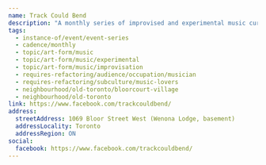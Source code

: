 ```yaml
---
name: Track Could Bend
description: "A monthly series of improvised and experimental music curated by Mechanical Forest Sound. Described as 'improvised music and weird rock offshoots,' the series features local and international experimental musicians performing at Wenona Lodge. Running since 2015, Track Could Bend showcases diverse approaches to improvisation, noise, and avant-garde music in an intimate basement venue setting."
tags:
  - instance-of/event/event-series
  - cadence/monthly
  - topic/art-form/music
  - topic/art-form/music/experimental
  - topic/art-form/music/improvisation
  - requires-refactoring/audience/occupation/musician
  - requires-refactoring/subculture/music-lovers
  - neighbourhood/old-toronto/bloorcourt-village
  - neighbourhood/old-toronto
link: https://www.facebook.com/trackcouldbend/
address:
  streetAddress: 1069 Bloor Street West (Wenona Lodge, basement)
  addressLocality: Toronto
  addressRegion: ON
social:
  facebook: https://www.facebook.com/trackcouldbend/
---
```

